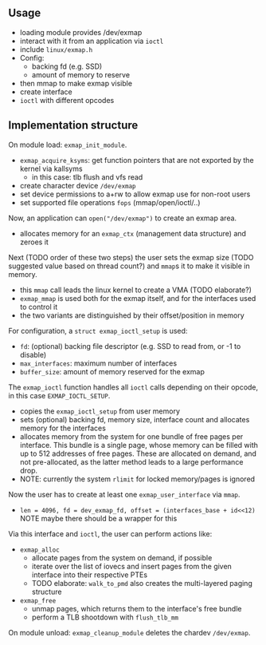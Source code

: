 ## Usage
- loading module provides /dev/exmap
- interact with it from an application via `ioctl`
- include `linux/exmap.h`
- Config:
  - backing fd (e.g. SSD)
  - amount of memory to reserve
- then mmap to make exmap visible
- create interface
- `ioctl` with different opcodes

## Implementation structure
On module load: `exmap_init_module`.

- `exmap_acquire_ksyms`: get function pointers that are not exported by the kernel via kallsyms
  - in this case: tlb flush and vfs read
- create character device `/dev/exmap`
- set device permissions to a+rw to allow exmap use for non-root users
- set supported file operations `fops` (mmap/open/ioctl/..)

Now, an application can `open("/dev/exmap")` to create an exmap area.

- allocates memory for an `exmap_ctx` (management data structure) and zeroes it

Next (TODO order of these two steps) the user sets the exmap size (TODO suggested value based on thread count?) and `mmap`s it to make it visible in memory.

- this `mmap` call leads the linux kernel to create a VMA (TODO elaborate?)
- `exmap_mmap` is used both for the exmap itself, and for the interfaces used to control it
- the two variants are distinguished by their offset/position in memory

For configuration, a `struct exmap_ioctl_setup` is used:

- `fd`: (optional) backing file descriptor (e.g. SSD to read from, or -1 to disable)
- `max_interfaces`: maximum number of interfaces
- `buffer_size`: amount of memory reserved for the exmap

The `exmap_ioctl` function handles all `ioctl` calls depending on their opcode, in this case `EXMAP_IOCTL_SETUP`.

- copies the `exmap_ioctl_setup` from user memory
- sets (optional) backing fd, memory size, interface count and allocates memory for the interfaces
- allocates memory from the system for one bundle of free pages per interface. This bundle is a single page, whose memory can be filled with up to 512 addresses of free pages. These are allocated on demand, and not pre-allocated, as the latter method leads to a large performance drop.
- NOTE: currently the system `rlimit` for locked memory/pages is ignored

Now the user has to create at least one `exmap_user_interface` via `mmap`.

- `len = 4096, fd = dev_exmap_fd, offset = (interfaces_base + id<<12)` NOTE maybe there should be a wrapper for this

Via this interface and `ioctl`, the user can perform actions like:

- `exmap_alloc`
  - allocate pages from the system on demand, if possible
  - iterate over the list of iovecs and insert pages from the given interface into their respective PTEs
  - TODO elaborate: `walk_to_pmd` also creates the multi-layered paging structure
- `exmap_free`
  - unmap pages, which returns them to the interface's free bundle
  - perform a TLB shootdown with `flush_tlb_mm`

On module unload: `exmap_cleanup_module` deletes the chardev `/dev/exmap`.
